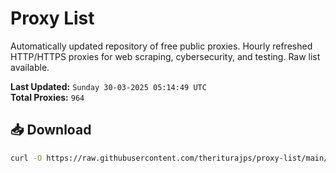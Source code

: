 # Proxy List

Automatically updated repository of free public proxies. Hourly refreshed HTTP/HTTPS proxies for web scraping, cybersecurity, and testing. Raw list available.

**Last Updated:** `Sunday 30-03-2025 05:14:49 UTC`  
**Total Proxies:** `964`

## 📥 Download
```bash
curl -O https://raw.githubusercontent.com/theriturajps/proxy-list/main/proxies.txt
